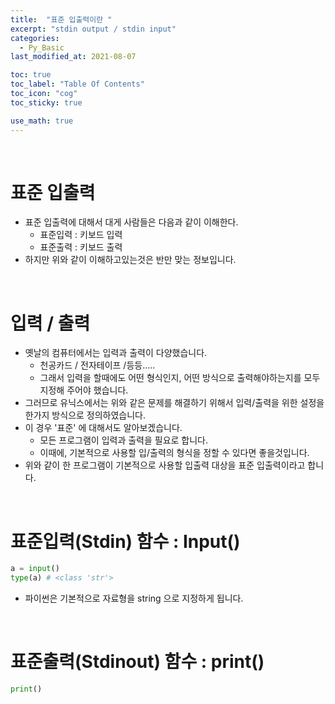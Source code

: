 ```yaml
---
title:  "표준 입출력이란 "
excerpt: "stdin output / stdin input"
categories:
  - Py_Basic
last_modified_at: 2021-08-07

toc: true
toc_label: "Table Of Contents"
toc_icon: "cog"
toc_sticky: true

use_math: true
---
```


<br>

# 표준 입출력

- 표준 입출력에 대해서 대게 사람들은 다음과 같이 이해한다. 
  - 표준입력 : 키보드 입력
  - 표준출력 : 키보드 출력
- 하지만 위와 같이 이해하고있는것은 반만 맞는 정보입니다. 

<br>

# 입력 / 출력

- 옛날의 컴퓨터에서는 입력과 출력이 다양했습니다. 
  - 천공카드 / 전자테이프 /등등..... 
  - 그래서 입력을 할때에도 어떤 형식인지, 어떤 방식으로 출력해야하는지를 모두 지정해 주어야 했습니다.
- 그러므로 유닉스에서는 위와 같은 문제를 해결하기 위해서 입력/출력을 위한 설정을 한가지 방식으로 정의하였습니다. 
- 이 경우 '표준'  에 대해서도 알아보겠습니다.
  - 모든 프로그램이 입력과 출력을 필요로 합니다.
  - 이때에, 기본적으로 사용할 입/출력의 형식을 정할 수 있다면 좋을것입니다.
- 위와 같이 한 프로그램이 기본적으로 사용할 입출력 대상을 표준 입출력이라고 합니다. 

<BR>

# 표준입력(Stdin) 함수 : Input()

```python
a = input()
type(a) # <class 'str'>
```

- 파이썬은 기본적으로 자료형을 string 으로 지정하게 됩니다. 

<br>

# 표준출력(Stdinout) 함수 : print()

```python
print()
```

